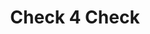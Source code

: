 ---
title: Check 4 Check
slug: check-4-check
updated-on: '2024-05-30T13:44:31.749Z'
created-on: '2024-05-30T13:41:46.671Z'
published-on: '2024-05-30T13:54:32.469Z'
f_city-state-2:
- cms/city/whittier-ca.md
- cms/city/berea-ky.md
- cms/city/liberty-ky.md
- cms/city/campbellsville-ky.md
- cms/city/burkesville-ky.md
- cms/city/russell-springs-ky.md
- cms/city/powderly-ky.md
- cms/city/lebanon-ky.md
- cms/city/williamsburg-ky.md
- cms/city/glasgow-ky.md
- cms/city/columbia-ky.md
- cms/city/monticello-ky.md
- cms/city/somerset-ky.md
- cms/city/danville-ky.md
f_locations:
- cms/payday-loan/check-4-check-10190.md
- cms/payday-loan/check-4-check-10191.md
- cms/payday-loan/check-4-check-10192.md
- cms/payday-loan/check-4-check-10193.md
- cms/payday-loan/check-4-check-10194.md
- cms/payday-loan/check-4-check-10195.md
- cms/payday-loan/check-4-check-10196.md
- cms/payday-loan/check-4-check-10197.md
- cms/payday-loan/check-4-check-10198.md
- cms/payday-loan/check-4-check-10199.md
- cms/payday-loan/check-4-check-10200.md
- cms/payday-loan/check-4-check-10201.md
- cms/payday-loan/check-4-check-10202.md
- cms/payday-loan/check-4-check-10203.md
- cms/payday-loan/check-4-check-10204.md
- cms/payday-loan/check-4-check-10205.md
- cms/payday-loan/check-4-check-10206.md
- cms/payday-loan/check-4-check-10207.md
- cms/payday-loan/check-4-check-10208.md
- cms/payday-loan/check-4-check-10209.md
f_states:
- cms/state/california.md
- cms/state/kentucky.md
layout: '[company].html'
tags: company
---